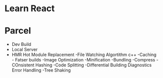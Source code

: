 # Learn React

# Parcel
- Dev Build
- Local Server
- HMR Hot Module Replacement
-File Watching Algortithm c++
-Caching - Fatser builds
-Image Optimization
-Minification
-Bundling
-Compress
-COnsistent Hashing
-Code Splitting
-Differential Building
Diagnostics
Error Handling
-Tree Shaking
